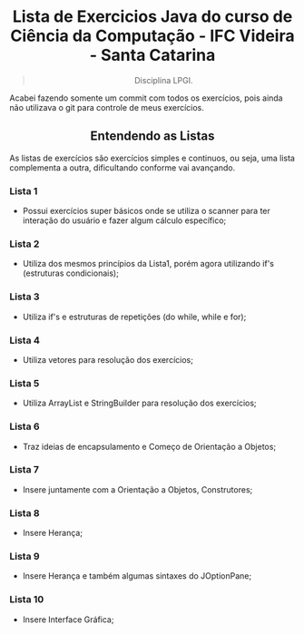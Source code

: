 <h1 align="center">
 Lista de Exercicios Java do curso de Ciência da Computação - IFC Videira - Santa Catarina
</h1>
<blockquote align="center">Disciplina LPGI.</blockquote>
<p>
    Acabei fazendo somente um commit com todos os exercícios, pois ainda não utilizava o git para controle de meus exercícios.
</p>

<h2 align="center">Entendendo as Listas</h2>
<p>
  As listas de exercícios são exercícios simples e continuos, ou seja, uma lista complementa a outra, dificultando conforme vai avançando.
</p>

<h3> Lista 1 </h3>
  <ul>
    <li> Possui exercícios super básicos onde se utiliza o scanner para ter interação do usuário e fazer algum cálculo específico; </li>
  </ul>
<h3> Lista 2 </h3>
  <ul>
    <li> Utiliza dos mesmos princípios da Lista1, porém agora utilizando if's (estruturas condicionais); </li>
  </ul>
<h3> Lista 3 </h3>
  <ul>
    <li> Utiliza if's e estruturas de repetições (do while, while e for); </li>
  </ul>
<h3> Lista 4 </h3>
  <ul>
    <li> Utiliza vetores para resolução dos exercícios; </li>
  </ul>
<h3> Lista 5 </h3>
  <ul>
    <li> Utiliza ArrayList e StringBuilder para resolução dos exercícios; </li>
  </ul>
<h3> Lista 6 </h3>
  <ul>
    <li> Traz ideias de encapsulamento e Começo de Orientação a Objetos; </li>
  </ul>
<h3> Lista 7 </h3>
  <ul>
    <li> Insere juntamente com a Orientação a Objetos, Construtores; </li>
  </ul>
<h3> Lista 8 </h3>
  <ul>
    <li> Insere Herança; </li>
  </ul>
<h3> Lista 9 </h3>
  <ul>
    <li> Insere Herança e também algumas sintaxes do JOptionPane; </li>
  </ul>
<h3> Lista 10 </h3>
  <ul>
    <li> Insere Interface Gráfica; </li>
  </ul>
